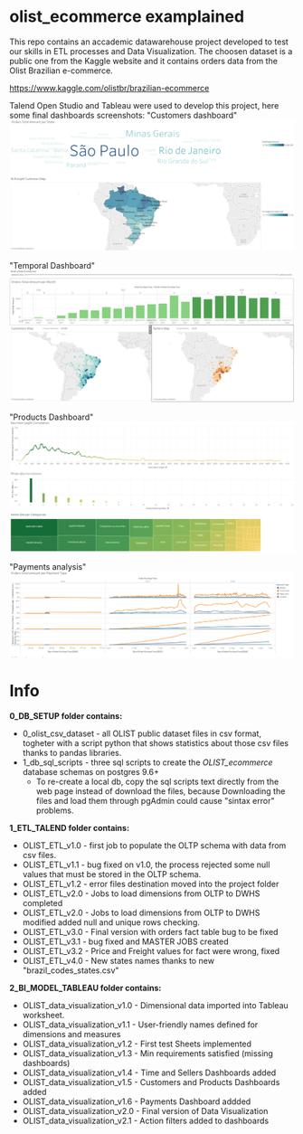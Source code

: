# olist_ecommerce examplained
This repo contains an accademic datawarehouse project developed to test our skills in ETL processes and Data Visualization.
The choosen dataset is a public one from the Kaggle website and it contains orders data from the Olist Brazilian e-commerce.

https://www.kaggle.com/olistbr/brazilian-ecommerce

Talend Open Studio and Tableau were used to develop this project,
here some final dashboards screenshots:
"Customers dashboard"
![A test image](screenshots/customers_dashboard.png)

"Temporal Dashboard"
![A test image](screenshots/temporal_dashboard.png)

"Products Dashboard"
![A test image](screenshots/products_dashboard.png)

"Payments analysis"
![A test image](screenshots/payments_analysis.png)

# Info
**0_DB_SETUP folder contains:**
* 0_olist_csv_dataset - all OLIST public dataset files in csv format, togheter with a script python that shows statistics about those csv files thanks to pandas libraries.  
* 1_db_sql_scripts - three sql scripts to create the *OLIST_ecommerce* database schemas on postgres 9.6+
  * To re-create a local db, copy the sql scripts text directly from the web page instead of download the files, because Downloading the files and load them through pgAdmin could cause "sintax error" problems.

**1_ETL_TALEND folder contains:**
* OLIST_ETL_v1.0 - first job to populate the OLTP schema with data from csv files.
* OLIST_ETL_v1.1 - bug fixed on v1.0, the process rejected some null values that must be stored in the OLTP schema.
* OLIST_ETL_v1.2 - error files destination moved into the project folder
* OLIST_ETL_v2.0 - Jobs to load dimensions from OLTP to DWHS completed
* OLIST_ETL_v2.0 - Jobs to load dimensions from OLTP to DWHS modified added null and unique rows checking.
* OLIST_ETL_v3.0 - Final version with orders fact table bug to be fixed 
* OLIST_ETL_v3.1 - bug fixed and MASTER JOBS created
* OLIST_ETL_v3.2 - Price and Freight values for fact were wrong, fixed
* OLIST_ETL_v4.0 - New states names thanks to new "brazil_codes_states.csv"

**2_BI_MODEL_TABLEAU folder contains:**
* OLIST_data_visualization_v1.0 - Dimensional data imported into Tableau worksheet.
* OLIST_data_visualization_v1.1 - User-friendly names defined for dimensions and measures
* OLIST_data_visualization_v1.2 - First test Sheets implemented
* OLIST_data_visualization_v1.3 - Min requirements satisfied (missing dashboards)
* OLIST_data_visualization_v1.4 - Time and Sellers Dashboards added
* OLIST_data_visualization_v1.5 - Customers and Products Dashboards added
* OLIST_data_visualization_v1.6 - Payments Dashboard addded
* OLIST_data_visualization_v2.0 - Final version of Data Visualization
* OLIST_data_visualization_v2.1 - Action filters added to dashboards

